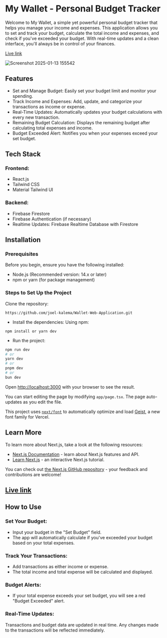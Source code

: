 # My Wallet - Personal Budget Tracker
Welcome to My Wallet, a simple yet powerful personal budget tracker that helps you manage your income and expenses. This application allows you to set and track your budget, calculate the total income and expenses, and check if you've exceeded your budget. With real-time updates and a clean interface, you'll always be in control of your finances.

[Live link](https://wallet-web-application.vercel.app/)

![Screenshot 2025-01-13 155542](https://github.com/user-attachments/assets/9eaa911b-5cd4-4d38-8ebd-1d075113debe)



## Features

- Set and Manage Budget: Easily set your budget limit and monitor your spending.
- Track Income and Expenses: Add, update, and categorize your transactions as income or expense.
- Real-Time Updates: Automatically updates your budget calculations with every new transaction.
- Remaining Budget Calculation: Displays the remaining budget after calculating total expenses and income.
- Budget Exceeded Alert: Notifies you when your expenses exceed your set budget.

## Tech Stack

### Frontend:
- React.js
- Tailwind CSS
- Material Tailwind UI
### Backend:
- Firebase Firestore
- Firebase Authentication (if necessary)
- Realtime Updates: Firebase Realtime Database with Firestore

## Installation
### Prerequisites
Before you begin, ensure you have the following installed:

- Node.js (Recommended version: 14.x or later)
- npm or yarn (for package management)

### Steps to Set Up the Project
Clone the repository:

````
https://github.com/joel-kalema/Wallet-Web-Application.git

````

- Install the dependencies: Using npm:

````
npm install or yarn dev
````

- Run the project:

```bash
npm run dev
# or
yarn dev
# or
pnpm dev
# or
bun dev
```

Open [http://localhost:3000](http://localhost:3000) with your browser to see the result.

You can start editing the page by modifying `app/page.tsx`. The page auto-updates as you edit the file.

This project uses [`next/font`](https://nextjs.org/docs/app/building-your-application/optimizing/fonts) to automatically optimize and load [Geist](https://vercel.com/font), a new font family for Vercel.

## Learn More

To learn more about Next.js, take a look at the following resources:

- [Next.js Documentation](https://nextjs.org/docs) - learn about Next.js features and API.
- [Learn Next.js](https://nextjs.org/learn) - an interactive Next.js tutorial.

You can check out [the Next.js GitHub repository](https://github.com/vercel/next.js) - your feedback and contributions are welcome!
## [Live link](https://wallet-web-application.vercel.app/)
## How to Use
### Set Your Budget:

- Input your budget in the "Set Budget" field.
- The app will automatically calculate if you've exceeded your budget based on your total expenses.

### Track Your Transactions:

- Add transactions as either income or expense.
- The total income and total expense will be calculated and displayed.

### Budget Alerts:

- If your total expense exceeds your set budget, you will see a red "Budget Exceeded" alert.

### Real-Time Updates:

Transactions and budget data are updated in real time. Any changes made to the transactions will be reflected immediately.